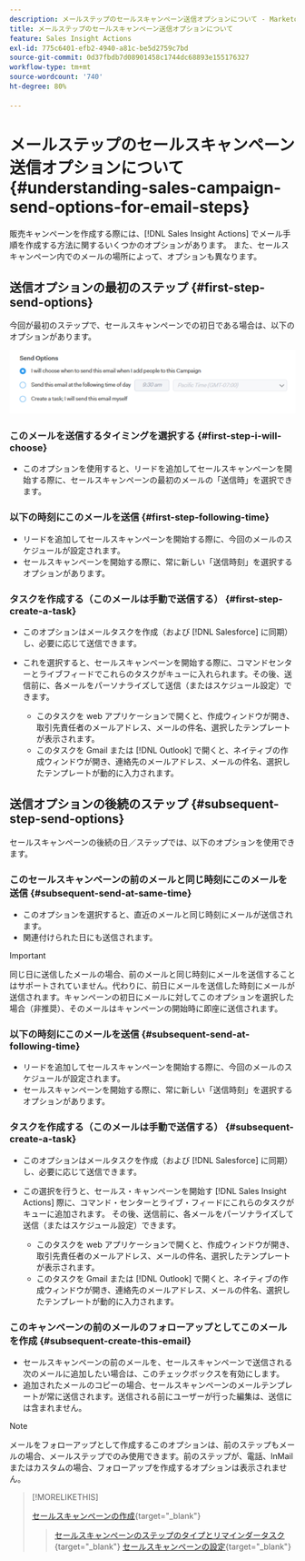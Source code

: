 ```yaml
---
description: メールステップのセールスキャンペーン送信オプションについて - Marketo ドキュメント - 製品ドキュメント
title: メールステップのセールスキャンペーン送信オプションについて
feature: Sales Insight Actions
exl-id: 775c6401-efb2-4940-a81c-be5d2759c7bd
source-git-commit: 0d37fbdb7d08901458c1744dc68893e155176327
workflow-type: tm+mt
source-wordcount: '740'
ht-degree: 80%

---
```


# メールステップのセールスキャンペーン送信オプションについて {#understanding-sales-campaign-send-options-for-email-steps}

販売キャンペーンを作成する際には、[!DNL Sales Insight Actions] でメール手順を作成する方法に関するいくつかのオプションがあります。 また、セールスキャンペーン内でのメールの場所によって、オプションも異なります。

## 送信オプションの最初のステップ {#first-step-send-options}

今回が最初のステップで、セールスキャンペーンでの初日である場合は、以下のオプションがあります。

![](assets/understanding-sales-campaign-send-options-for-email-steps-1.png)

### このメールを送信するタイミングを選択する {#first-step-i-will-choose}

* このオプションを使用すると、リードを追加してセールスキャンペーンを開始する際に、セールスキャンペーンの最初のメールの「送信時」を選択できます。

### 以下の時刻にこのメールを送信 {#first-step-following-time}

* リードを追加してセールスキャンペーンを開始する際に、今回のメールのスケジュールが設定されます。
* セールスキャンペーンを開始する際に、常に新しい「送信時刻」を選択するオプションがあります。

### タスクを作成する（このメールは手動で送信する） {#first-step-create-a-task}

* このオプションはメールタスクを作成（および [!DNL Salesforce] に同期）し、必要に応じて送信できます。
* これを選択すると、セールスキャンペーンを開始する際に、コマンドセンターとライブフィードでこれらのタスクがキューに入れられます。その後、送信前に、各メールをパーソナライズして送信（またはスケジュール設定）できます。

   * このタスクを web アプリケーションで開くと、作成ウィンドウが開き、取引先責任者のメールアドレス、メールの件名、選択したテンプレートが表示されます。
   * このタスクを Gmail または [!DNL Outlook] で開くと、ネイティブの作成ウィンドウが開き、連絡先のメールアドレス、メールの件名、選択したテンプレートが動的に入力されます。

## 送信オプションの後続のステップ {#subsequent-step-send-options}

セールスキャンペーンの後続の日／ステップでは、以下のオプションを使用できます。

### このセールスキャンペーンの前のメールと同じ時刻にこのメールを送信 {#subsequent-send-at-same-time}

* このオプションを選択すると、直近のメールと同じ時刻にメールが送信されます。
* 関連付けられた日にも送信されます。

>[!IMPORTANT]
>
>同じ日に送信したメールの場合、前のメールと同じ時刻にメールを送信することはサポートされていません。代わりに、前日にメールを送信した時刻にメールが送信されます。キャンペーンの初日にメールに対してこのオプションを選択した場合（非推奨）、そのメールはキャンペーンの開始時に即座に送信されます。

### 以下の時刻にこのメールを送信 {#subsequent-send-at-following-time}

* リードを追加してセールスキャンペーンを開始する際に、今回のメールのスケジュールが設定されます。
* セールスキャンペーンを開始する際に、常に新しい「送信時刻」を選択するオプションがあります。

### タスクを作成する（このメールは手動で送信する） {#subsequent-create-a-task}

* このオプションはメールタスクを作成（および [!DNL Salesforce] に同期）し、必要に応じて送信できます。
* この選択を行うと、セールス・キャンペーンを開始す [!DNL Sales Insight Actions] 際に、コマンド・センターとライブ・フィードにこれらのタスクがキューに追加されます。 その後、送信前に、各メールをパーソナライズして送信（またはスケジュール設定）できます。

   * このタスクを web アプリケーションで開くと、作成ウィンドウが開き、取引先責任者のメールアドレス、メールの件名、選択したテンプレートが表示されます。
   * このタスクを Gmail または [!DNL Outlook] で開くと、ネイティブの作成ウィンドウが開き、連絡先のメールアドレス、メールの件名、選択したテンプレートが動的に入力されます。

### このキャンペーンの前のメールのフォローアップとしてこのメールを作成 {#subsequent-create-this-email}

* セールスキャンペーンの前のメールを、セールスキャンペーンで送信される次のメールに追加したい場合は、このチェックボックスを有効にします。
* 追加されたメールのコピーの場合、セールスキャンペーンのメールテンプレートが常に送信されます。送信される前にユーザーが行った編集は、送信には含まれません。

>[!NOTE]
>
>メールをフォローアップとして作成するこのオプションは、前のステップもメールの場合、メールステップでのみ使用できます。前のステップが、電話、InMail またはカスタムの場合、フォローアップを作成するオプションは表示されません。

>[!MORELIKETHIS]
>
>[セールスキャンペーンの作成](/help/marketo/product-docs/marketo-sales-insight/actions/campaigns/create-a-sales-campaign.md){target="_blank"}
>>[セールスキャンペーンのステップのタイプとリマインダータスク](/help/marketo/product-docs/marketo-sales-insight/actions/campaigns/sales-campaign-step-types-and-reminder-tasks.md){target="_blank"}
>>[セールスキャンペーンの設定](/help/marketo/product-docs/marketo-sales-insight/actions/campaigns/sales-campaign-settings.md){target="_blank"}

